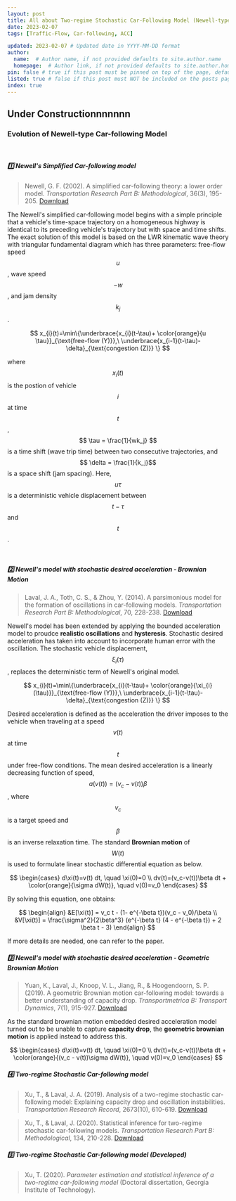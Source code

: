 ```yaml
---
layout: post
title: All about Two-regime Stochastic Car-Following Model (Newell-type CF)
date: 2023-02-07
tags: [Traffic-Flow, Car-following, ACC]

updated: 2023-02-07 # Updated date in YYYY-MM-DD format
author: 
  name:  # Author name, if not provided defaults to site.author.name
  homepage:  # Author link, if not provided defaults to site.author.homepage
pin: false # true if this post must be pinned on top of the page, default is false.
listed: true # false if this post must NOT be included on the posts page, sitemap, and any of the tag pages, default is true
index: true 
---
```


## Under Constructionnnnnnn

### Evolution of Newell-type Car-following Model
<br>

##### 1️⃣ Newell's Simplified Car-following model
> Newell, G. F. (2002). A simplified car-following theory: a lower order model. *Transportation Research Part B: Methodological*, 36(3), 195-205. [Download](https://doi.org/10.1016/S0191-2615(00)00044-8)

The Newell's simplified car-following model begins with a simple principle that a vehicle's time-space trajectory on a homogeneous highway is identical to its preceding vehicle's trajectory but with space and time shifts. The exact solution of this model is based on the LWR kinematic wave theory with triangular fundamental diagram which has three parameters: free-flow speed $$ u$$, wave speed $$-w$$, and jam density $$k_j$$. 

$$
x_{i}(t)=\min\{\underbrace{x_{i}(t-\tau)+ \color{orange}{u \tau}}_{\text{free-flow (Y)}},\ \underbrace{x_{i-1}(t-\tau)-\delta}_{\text{congestion (Z)}} \} 
$$


where $$ x_{i}(t)$$ is the postion of vehicle $$i$$ at time $$t$$,  $$ \tau = \frac{1}{wk_j} $$ is a time shift (wave trip time) between two consecutive trajectories, and $$ \delta = \frac{1}{k_j}$$ is a space shift (jam spacing). Here, $$u\tau$$ is a deterministic vehicle displacement between $$t-\tau $$ and $$t$$.

<br>

##### 2️⃣ Newell's model with stochastic desired acceleration - Brownian Motion
> Laval, J. A., Toth, C. S., & Zhou, Y. (2014). A parsimonious model for the formation of oscillations in car-following models. *Transportation Research Part B: Methodological*, 70, 228-238. [Download](
https://doi.org/10.1016/j.trb.2014.09.004)

Newell's model has been extended by applying the bounded acceleration model to proudce **realistic oscillations** and **hysteresis**. Stochastic desired acceleration has taken into account to incorporate human error with the oscillation. The stochastic vehicle displacement, $$\xi_{i}(\tau)$$, replaces the deterministic term of Newell's original model. 

$$
x_{i}(t)=\min\{\underbrace{x_{i}(t-\tau)+ \color{orange}{\xi_{i}(\tau)}}_{\text{free-flow (Y)}},\ \underbrace{x_{i-1}(t-\tau)-\delta}_{\text{congestion (Z)}} \} 
$$

Desired acceleration is defined as the acceleration the driver imposes to the vehicle when traveling at a speed $$v(t)$$ at time $$t$$ under free-flow conditions. The mean desired acceleration is a linearly decreasing function of speed, $$a(v(t)) = (v_c - v(t)) \beta $$, where $$v_c$$ is a target speed and $$\beta$$ is an inverse relaxation time. The standard **Brownian motion** of $$W(t)$$ is used to formulate linear stochastic differential equation as below. 

$$
\begin{cases} d\xi(t)=v(t) dt, \quad \xi(0)=0 \\ dv(t)=(v_c-v(t))\beta dt + \color{orange}{\sigma dW(t)}, \quad v(0)=v_0 \end{cases}
$$

By solving this equation, one obtains:

$$ \begin{align} &E[\xi(t)] = v_c t - (1- e^{-\beta t})(v_c - v_0)/\beta \\ &V[\xi(t)] = \frac{\sigma^2}{2\beta^3} (e^{-\beta t} (4 - e^{-\beta t}) + 2 \beta t - 3) \end{align} $$



If more details are needed, one can refer to the paper. 


##### 3️⃣ Newell's model with stochastic desired acceleration - Geometric Brownian Motion
> Yuan, K., Laval, J., Knoop, V. L., Jiang, R., & Hoogendoorn, S. P. (2019). A geometric Brownian motion car-following model: towards a better understanding of capacity drop. *Transportmetrica B: Transport Dynamics*, 7(1), 915-927. [Download](https://doi.org/10.1080/21680566.2018.1518169)

As the standard brownian motion embedded desired acceleration model turned out to be unable to capture **capacity drop**, the **geometric brownian motion** is applied instead to address this. 

$$
\begin{cases} d\xi(t)=v(t) dt, \quad \xi(0)=0 \\ dv(t)=(v_c-v(t))\beta dt + \color{orange}{(v_c - v(t))\sigma dW(t)}, \quad v(0)=v_0 \end{cases}
$$


##### 4️⃣ Two-regime Stochastic Car-following model
> Xu, T., & Laval, J. A. (2019). Analysis of a two-regime stochastic car-following model: Explaining capacity drop and oscillation instabilities. *Transportation Research Record*, 2673(10), 610-619. [Download](https://doi.org/10.1177/0361198119850464)

> Xu, T., & Laval, J. (2020). Statistical inference for two-regime stochastic car-following models. *Transportation Research Part B: Methodological*, 134, 210-228. [Download](https://doi.org/10.1016/j.trb.2020.02.003)

##### 5️⃣ Two-regime Stochastic Car-following model (Developed)
> Xu, T. (2020). *Parameter estimation and statistical inference of a two-regime car-following model* (Doctoral dissertation, Georgia Institute of Technology).

